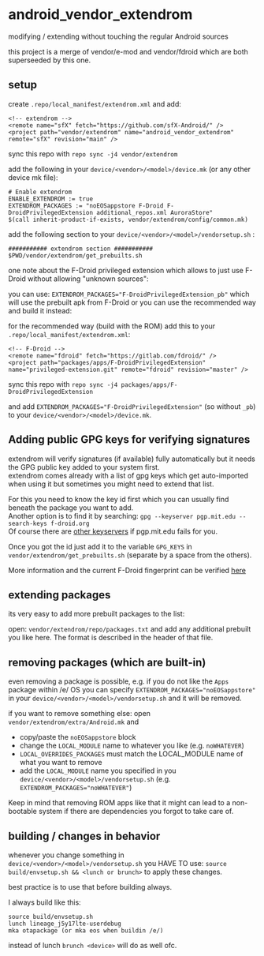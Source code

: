 # android_vendor_extendrom

modifying / extending without touching the regular Android sources

this project is a merge of vendor/e-mod and vendor/fdroid which are both superseeded by this one.

## setup

create `.repo/local_manifest/extendrom.xml` and add:

~~~
<!-- extendrom -->
<remote name="sfX" fetch="https://github.com/sfX-Android/" />
<project path="vendor/extendrom" name="android_vendor_extendrom" remote="sfX" revision="main" />
~~~

sync this repo with `repo sync -j4 vendor/extendrom`

add the following in your `device/<vendor>/<model>/device.mk` (or any other device mk file):

~~~
# Enable extendrom
ENABLE_EXTENDROM := true
EXTENDROM_PACKAGES := "noEOSappstore F-Droid F-DroidPrivilegedExtension additional_repos.xml AuroraStore"
$(call inherit-product-if-exists, vendor/extendrom/config/common.mk)
~~~

add the following section to your `device/<vendor>/<model>/vendorsetup.sh` :

~~~
########### extendrom section ###########
$PWD/vendor/extendrom/get_prebuilts.sh
~~~

one note about the F-Droid privileged extension which allows to just use F-Droid without allowing "unknown sources":

you can use: `EXTENDROM_PACKAGES="F-DroidPrivilegedExtension_pb"` which will use the prebuilt apk from F-Droid or you can use the recommended way and build it instead:

for the recommended way (build with the ROM) add this to your `.repo/local_manifest/extendrom.xml`:

~~~
<!-- F-Droid -->
<remote name="fdroid" fetch="https://gitlab.com/fdroid/" />
<project path="packages/apps/F-DroidPrivilegedExtension" name="privileged-extension.git" remote="fdroid" revision="master" />
~~~

sync this repo with `repo sync -j4 packages/apps/F-DroidPrivilegedExtension`

and add `EXTENDROM_PACKAGES="F-DroidPrivilegedExtension"` (so without `_pb`) to your `device/<vendor>/<model>/device.mk`.

## Adding public GPG keys for verifying signatures

extendrom will verify signatures (if available) fully automatically but it needs the GPG public key added to your system first.<br/>
extendrom comes already with a list of gpg keys which get auto-imported when using it but sometimes you might need to extend that list.

For this you need to know the key id first which you can usually find beneath the package you want to add.<br/>
Another option is to find it by searching: `gpg --keyserver pgp.mit.edu --search-keys f-droid.org` <br/>
Of course there are [other keyservers](https://en.wikipedia.org/wiki/Key_server_(cryptographic)#Keyserver_examples) if pgp.mit.edu fails for you.

Once you got the id just add it to the variable `GPG_KEYS` in `vendor/extendrom/get_prebuilts.sh` (separate by a space from the others).

More information and the current F-Droid fingerprint can be verified [here](https://f-droid.org/docs/Release_Channels_and_Signing_Keys/?title=Release_Channels_and_Signing_Keys)

## extending packages

its very easy to add more prebuilt packages to the list:

open: `vendor/extendrom/repo/packages.txt` and add any additional prebuilt you like here. The format is described in the header of that file.

## removing packages (which are built-in)

even removing a package is possible, e.g. if you do not like the `Apps` package within /e/ OS you can specify `EXTENDROM_PACKAGES="noEOSappstore"` in your `device/<vendor>/<model>/vendorsetup.sh` and it will be removed.

if you want to remove something else: open `vendor/extendrom/extra/Android.mk` and 

* copy/paste the `noEOSappstore` block
* change the `LOCAL_MODULE` name to whatever you like (e.g. `noWHATEVER`)
* `LOCAL_OVERRIDES_PACKAGES` must match the LOCAL_MODULE name of what you want to remove 
* add the `LOCAL_MODULE` name you specified in you `device/<vendor>/<model>/vendorsetup.sh` (e.g. `EXTENDROM_PACKAGES="noWHATEVER"`)

Keep in mind that removing ROM apps like that it might can lead to a non-bootable system if there are dependencies you forgot to take care of.

## building / changes in behavior

whenever you change something in `device/<vendor>/<model>/vendorsetup.sh` you HAVE TO use: `source build/envsetup.sh && <lunch or brunch>` to apply these changes.

best practice is to use that before building always.

I always build like this:

~~~
source build/envsetup.sh
lunch lineage_j5y17lte-userdebug
mka otapackage (or mka eos when buildin /e/)
~~~

instead of lunch `brunch <device>` will do as well ofc.
